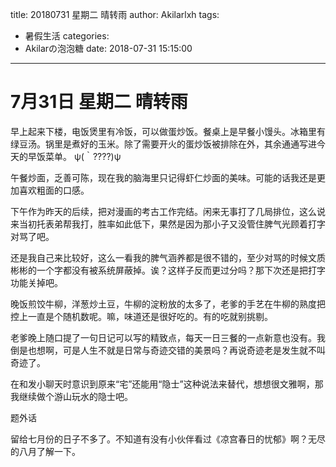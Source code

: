 title: 20180731 星期二 晴转雨
author: Akilarlxh
tags:
  - 暑假生活
categories:
  - Akilarの泡泡糖
date: 2018-07-31 15:15:00
---
# 7月31日 星期二 晴转雨

早上起来下楼，电饭煲里有冷饭，可以做蛋炒饭。餐桌上是早餐小馒头。冰箱里有绿豆汤。锅里是煮好的玉米。除了需要开火的蛋炒饭被排除在外，其余通通写进今天的早饭菜单。
ψ(｀????)ψ

午餐炒面，乏善可陈，现在我的脑海里只记得虾仁炒面的美味。可能的话我还是更加喜欢粗面的口感。

下午作为昨天的后续，把对漫画的考古工作完结。闲来无事打了几局排位，这么说来当初托表弟帮我打，胜率如此低下，果然是因为那小子又没管住脾气光顾着打字对骂了吧。

还是我自己来比较好，这么一看我的脾气涵养都是很不错的，至少对骂的时候文质彬彬的一个字都没有被系统屏蔽掉。诶？这样子反而更过分吗？那下次还是把打字功能关掉吧。

晚饭煎饺牛柳，洋葱炒土豆，牛柳的淀粉放的太多了，老爹的手艺在牛柳的熟度把控上一直是个随机数呢。嘛，味道还是很好吃的。有的吃就别挑剔。

老爹晚上随口提了一句日记可以写的精致点，每天一日三餐的一点新意也没有。我倒是也想啊，可是人生不就是日常与奇迹交错的美景吗？再说奇迹老是发生就不叫奇迹了。

在和发小聊天时意识到原来“宅”还能用“隐士”这种说法来替代，想想很文雅啊，那我继续做个游山玩水的隐士吧。

题外话

留给七月份的日子不多了。不知道有没有小伙伴看过《凉宫春日的忧郁》啊？无尽的八月了解一下。

